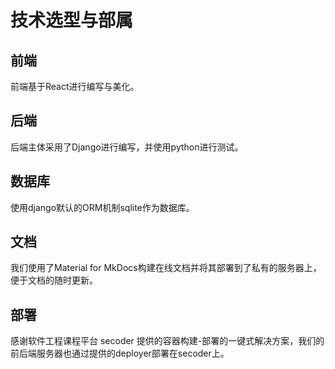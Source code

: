 # 技术选型与部属

## 前端

前端基于React进行编写与美化。

## 后端

后端主体采用了Django进行编写，并使用python进行测试。

## 数据库

使用django默认的ORM机制sqlite作为数据库。

## 文档

我们使用了Material for MkDocs构建在线文档并将其部署到了私有的服务器上，便于文档的随时更新。

## 部署

感谢软件工程课程平台 secoder 提供的容器构建-部署的一键式解决方案，我们的前后端服务器也通过提供的deployer部署在secoder上。
